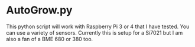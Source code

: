 # AutoGrow.py

This python script will work with Raspberry Pi 3 or 4 that I have tested. You can use a variety of sensors. Currently this is setup for a Si7021 but I am also a fan of a BME 680 or 380 too. 
